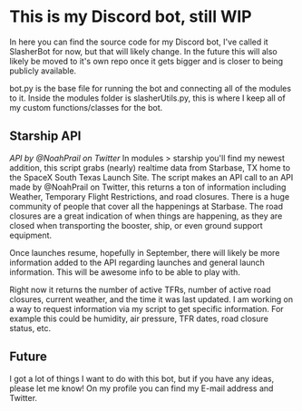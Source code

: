 # This is my Discord bot, still WIP

In here you can find the source code for my Discord bot, I've called it SlasherBot for now, but that will likely change.
In the future this will also likely be moved to it's own repo once it gets bigger and is closer to being publicly available.

bot.py is the base file for running the bot and connecting all of the modules to it.
Inside the modules folder is slasherUtils.py, this is where I keep all of my custom functions/classes for the bot.

## Starship API

*API by @NoahPrail on Twitter*
In modules > starship you'll find my newest addition, this script grabs (nearly) realtime data from Starbase, TX home to the SpaceX South Texas Launch Site.
The script makes an API call to an API made by @NoahPrail on Twitter, this returns a ton of information including Weather, Temporary Flight Restrictions, and road closures.
There is a huge community of people that cover all the happenings at Starbase. The road closures are a great indication of when things are happening, as they are closed when transporting the booster, ship, or even ground support equipment.

Once launches resume, hopefully in September, there will likely be more information added to the API regarding launches and general launch information. This will be awesome info to be able to play with.

Right now it returns the number of active TFRs, number of active road closures, current weather, and the time it was last updated.
I am working on a way to request information via my script to get specific information. For example this could be humidity, air pressure, TFR dates, road closure status, etc.

## Future

I got a lot of things I want to do with this bot, but if you have any ideas, please let me know! On my profile you can find my E-mail address and Twitter.
